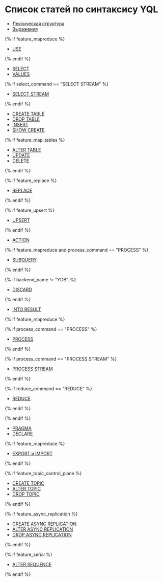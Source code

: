 # Список статей по синтаксису YQL

* [Лексическая структура](lexer.md)
* [Выражения](expressions.md)

{% if feature_mapreduce %}

* [USE](use.md)

{% endif %}

* [SELECT](select/index.md)
* [VALUES](values.md)

{% if select_command == "SELECT STREAM" %}

* [SELECT STREAM](select_stream.md)

{% endif %}

* [CREATE TABLE](create_table/index.md)
* [DROP TABLE](drop_table.md)
* [INSERT](insert_into.md)
* [SHOW CREATE](show_create.md)

{% if feature_map_tables %}

* [ALTER TABLE](alter_table/index.md)
* [UPDATE](update.md)
* [DELETE](delete.md)

{% endif %}

{% if feature_replace %}

* [REPLACE](replace_into.md)

{% endif %}

{% if feature_upsert %}

* [UPSERT](upsert_into.md)

{% endif %}

* [ACTION](action.md)

{% if feature_mapreduce and process_command == "PROCESS" %}

* [SUBQUERY](subquery.md)

{% endif %}

{% if backend_name != "YDB" %}

* [DISCARD](discard.md)

{% endif %}

* [INTO RESULT](into_result.md)

{% if feature_mapreduce %}

{% if process_command == "PROCESS" %}

* [PROCESS](process.md)

{% endif %}

{% if process_command == "PROCESS STREAM" %}

* [PROCESS STREAM](process.md)

{% endif %}

{% if reduce_command == "REDUCE" %}

* [REDUCE](reduce.md)

{% endif %}

{% endif %}

* [PRAGMA](pragma.md)
* [DECLARE](declare.md)

{% if feature_mapreduce %}

* [EXPORT и IMPORT](export_import.md)

{% endif %}

{% if feature_topic_control_plane %}

* [CREATE TOPIC](create-topic.md)
* [ALTER TOPIC](alter-topic.md)
* [DROP TOPIC](drop-topic.md)

{% endif %}

{% if feature_async_replication %}

* [CREATE ASYNC REPLICATION](create-async-replication.md)
* [ALTER ASYNC REPLICATION](alter-async-replication.md)
* [DROP ASYNC REPLICATION](drop-async-replication.md)

{% endif %}

{% if feature_serial %}

* [ALTER SEQUENCE](alter-sequence.md)

{% endif %}